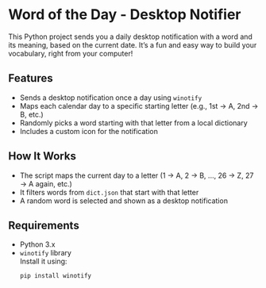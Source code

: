 
#  Word of the Day - Desktop Notifier

This Python project sends you a daily desktop notification with a word and its meaning, based on the current date. It’s a fun and easy way to build your vocabulary, right from your computer!

##  Features
-  Sends a desktop notification once a day using `winotify`
-  Maps each calendar day to a specific starting letter (e.g., 1st → A, 2nd → B, etc.)
-  Randomly picks a word starting with that letter from a local dictionary
-  Includes a custom icon for the notification

##  How It Works
- The script maps the current day to a letter (1 → A, 2 → B, ..., 26 → Z, 27 → A again, etc.)
- It filters words from `dict.json` that start with that letter
- A random word is selected and shown as a desktop notification

##  Requirements
- Python 3.x
- `winotify` library  
  Install it using:
  ```bash
  pip install winotify
